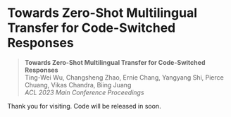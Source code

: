 # Towards Zero-Shot Multilingual Transfer for Code-Switched Responses

> **Towards Zero-Shot Multilingual Transfer for Code-Switched Responses** <br>
> Ting-Wei Wu, Changsheng Zhao, Ernie Chang, Yangyang Shi, Pierce Chuang, Vikas Chandra, Biing Juang<br>
> *ACL 2023 Main Conference Proceedings*

Thank you for visiting. Code will be released in soon.
